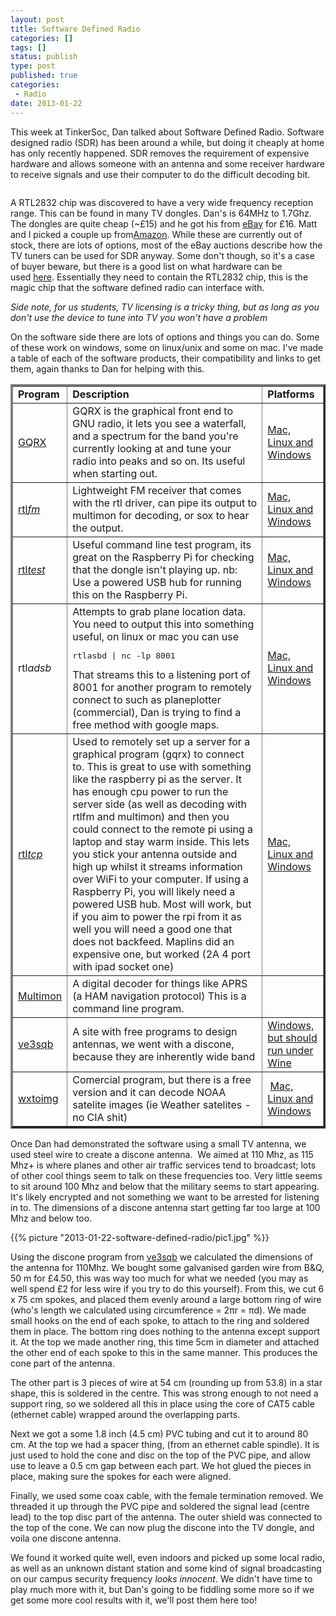 ```yaml
---
layout: post
title: Software Defined Radio
categories: []
tags: []
status: publish
type: post
published: true
categories:
 - Radio
date: 2013-01-22
---
```

This week at TinkerSoc, Dan talked about Software Defined Radio. Software designed radio (SDR) has been around a while, but doing it cheaply at home has only recently happened. SDR removes the requirement of expensive hardware and allows someone with an antenna and some receiver hardware to receive signals and use their computer to do the difficult decoding bit.

<a href="http://wiki.spench.net/images/thumb/3/31/Ezcap_EzTV668.jpg/800px-Ezcap_EzTV668.jpg"><img class="aligncenter" title="RTL 2832" src="http://wiki.spench.net/images/thumb/3/31/Ezcap_EzTV668.jpg/800px-Ezcap_EzTV668.jpg" alt="" /></a>

A RTL2832 chip was discovered to have a very wide frequency reception range. This can be found in many TV dongles. Dan's is 64MHz to 1.7Ghz. The dongles are quite cheap (~£15) and he got his from <a href="http://www.ebay.co.uk/itm/Newsky-DVB-T-Stick-Freeview-DAB-DAB-FM-USB-RTL2832U-R820T-budget-SDR-package-/110982399388?" >eBay</a> for £16. Matt and I picked a couple up from<a title="Amazon" href="http://www.amazon.co.uk/gp/product/B009VBUYA0/ref=oh_details_o00_s00_i00">Amazon</a>. While these are currently out of stock, there are lots of options, most of the eBay auctions describe how the TV tuners can be used for SDR anyway. Some don't though, so it's a case of buyer beware, but there is a good list on what hardware can be used <a title="SDR Getting Started and Hardware" href="http://www.thepowerbase.com/2012/06/getting-started-with-rtl-sdr/">here</a>. Essentially they need to contain the RTL2832 chip, this is the magic chip that the software defined radio can interface with.

<em>Side note, for us students, TV licensing is a tricky thing, but as long as you don't use the device to tune into TV you won't have a problem</em>

On the software side there are lots of options and things you can do. Some of these work on windows, some on linux/unix and some on mac. I've made a table of each of the software products, their compatibility and links to get them, again thanks to Dan for helping with this.

<table width="100%" border="3" cellspacing="3" cellpadding="3">
<tbody>
<tr>
<td><strong>Program</strong></td>
<td><strong>Description</strong></td>
<td><strong>Platforms</strong></td>
</tr>
<tr>
<td><a title="GQRX" href="http://gqrx.dk/" >GQRX</a></td>
<td>GQRX is the graphical front end to GNU radio, it lets you see a waterfall, and a spectrum for the band you're currently looking at and tune your radio into peaks and so on. Its useful when starting out.</td>
<td><a title="GQRX multiplatform downloads" href="http://en.sourceforge.jp/projects/sfnet_gqrx/releases/" >Mac, Linux and Windows</a></td>
</tr>
<tr>
<td><a title="rtl-sdr" href="http://sdr.osmocom.org/trac/wiki/rtl-sdr" >rtl<em>fm</em></a></td>
<td>Lightweight FM receiver that comes with the rtl driver, can pipe its output to multimon for decoding, or sox to hear the output.</td>
<td><a title="rtl-sdr" href="http://sdr.osmocom.org/trac/wiki/rtl-sdr" >Mac, Linux and Windows</a></td>
</tr>
<tr>
<td><a title="rtl-sdr" href="http://sdr.osmocom.org/trac/wiki/rtl-sdr" >rtl<em>test</em></a></td>
<td>Useful command line test program, its great on the Raspberry Pi for checking that the dongle isn't playing up. nb: Use a powered USB hub for running this on the Raspberry Pi.</td>
<td><a title="rtl-sdr" href="http://sdr.osmocom.org/trac/wiki/rtl-sdr" >Mac, Linux and Windows</a></td>
</tr>
<tr>
<td>rtl<em>adsb</em></td>
<td>Attempts to grab plane location data. You need to output this into something useful, on linux or mac you can use
<pre>rtlasbd | nc -lp 8001</pre>
That streams this to a listening port of 8001 for another program to remotely connect to such as planeplotter (commercial), Dan is trying to find a free method with google maps.</td>
<td><a title="rtl-sdr" href="http://sdr.osmocom.org/trac/wiki/rtl-sdr" >Mac, Linux and Windows</a></td>
</tr>
<tr>
<td><a title="rtl-sdr" href="http://sdr.osmocom.org/trac/wiki/rtl-sdr" >rtl<em>tcp</em></a></td>
<td>Used to remotely set up a server for a graphical program (gqrx) to connect to. This is great to use with something like the raspberry pi as the server. It has enough cpu power to run the server side (as well as decoding with rtlfm and multimon) and then you could connect to the remote pi using a laptop and stay warm inside. This lets you stick your antenna outside and high up whilst it streams information over WiFi to your computer. If using a Raspberry Pi, you will likely need a powered USB hub. Most will work, but if you aim to power the rpi from it as well you will need a good one that does not backfeed. Maplins did an expensive one, but worked (2A 4 port with ipad socket one)</td>
<td><a title="rtl-sdr" href="http://sdr.osmocom.org/trac/wiki/rtl-sdr" >Mac, Linux and Windows</a></td>
</tr>
<tr>
<td><a title="MultimonNG" href="https://github.com/EliasOenal/multimonNG" >Multimon</a></td>
<td>A digital decoder for things like APRS (a HAM navigation protocol) This is a command line program.</td>
<td></td>
</tr>
<tr>
<td><a title="ve3sqb" href="http://www.ve3sqb.com/" >ve3sqb</a></td>
<td>A site with free programs to design antennas, we went with a discone, because they are inherently wide band</td>
<td><a title="ve3sqb" href="http://www.ve3sqb.com/" >Windows, but should run under Wine</a></td>
</tr>
<tr>
<td><a title="wxtoimg" href="http://www.wxtoimg.com/" >wxtoimg</a></td>
<td>Comercial program, but there is a free version and it can decode NOAA satelite images (ie Weather satelites - no CIA shit)</td>
<td>&nbsp;<a title="wxtoimg Downlaods" href="http://www.wxtoimg.com/downloads/" >Mac, Linux and Windows</a></td>
</tr>
</tbody>
</table>

Once Dan had demonstrated the software using a small TV antenna, we used steel wire to create a discone antenna.  We aimed at 110 Mhz, as 115 Mhz+ is where planes and other air traffic services tend to broadcast; lots of other cool things seem to talk on these frequencies too. Very little seems to sit around 100 Mhz and below that the military seems to start appearing. It's likely encrypted and not something we want to be arrested for listening in to. The dimensions of a discone antenna start getting far too large at 100 Mhz and below too.

{{% picture "2013-01-22-software-defined-radio/pic1.jpg" %}}

Using the discone program from <a title="ve3sqb" href="http://www.ve3sqb.com/" >ve3sqb</a> we calculated the dimensions of the antenna for 110Mhz. We bought some galvanised garden wire from B&amp;Q, 50 m for £4.50, this was way too much for what we needed (you may as well spend £2 for less wire if you try to do this yourself). From this, we cut 6 x 75 cm spokes, and placed them evenly around a large bottom ring of wire (who's length we calculated using circumference = 2πr = πd). We made small hooks on the end of each spoke, to attach to the ring and soldered them in place. The bottom ring does nothing to the antenna except support it. At the top we made another ring, this time 5cm in diameter and attached the other end of each spoke to this in the same manner. This produces the cone part of the antenna.

The other part is 3 pieces of wire at 54 cm (rounding up from 53.8) in a star shape, this is soldered in the centre. This was strong enough to not need a support ring, so we soldered all this in place using the core of CAT5 cable (ethernet cable) wrapped around the overlapping parts.

Next we got a some 1.8 inch (4.5 cm) PVC tubing and cut it to around 80 cm. At the top we had a spacer thing, (from an ethernet cable spindle). It is just used to hold the cone and disc on the top of the PVC pipe, and allow use to leave a 0.5 cm gap between each part. We hot glued the pieces in place, making sure the spokes for each were aligned.

Finally, we used some coax cable, with the female termination removed. We threaded it up through the PVC pipe and soldered the signal lead (centre lead) to the top disc part of the antenna. The outer shield was connected to the top of the cone. We can now plug the discone into the TV dongle, and voila one discone antenna.

We found it worked quite well, even indoors and picked up some local radio, as well as an unknown distant station and some kind of signal broadcasting on our campus security frequency *looks innocent*. We didn't have time to play much more with it, but Dan's going to be fiddling some more so if we get some more cool results with it, we'll post them here too!

